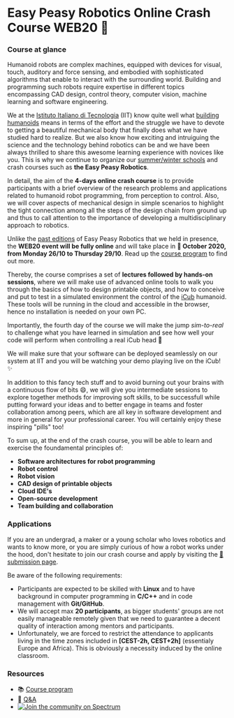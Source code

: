 Easy Peasy Robotics Online Crash Course WEB20 🤖
================================================

### Course at glance
Humanoid robots are complex machines, equipped with devices for visual, touch, auditory and force sensing, and embodied with sophisticated algorithms that enable to interact with the surrounding world. Building and programming such robots require expertise in different topics encompassing CAD design, control theory, computer vision, machine learning and software engineering.

We at the [Istituto Italiano di Tecnologia](https://iit.it) (IIT) know quite well what [building humanoids](https://icub.iit.it) means in terms of the effort and the struggle we have to devote to getting a beautiful mechanical body that finally does what we have studied hard to realize. But we also know how exciting and intruiguing the science and the technology behind robotics can be and we have been always thrilled to share this awesome learning experience with novices like you. This is why we continue to organize our [summer/winter schools](https://icub.iit.it/projects/courses) and crash courses such as **the Easy Peasy Robotics**.

In detail, the aim of the **4-days online crash course** is to provide participants with a brief overview of the research problems and applications related to humanoid robot programming, from perception to control. Also, we will cover aspects of mechanical design in simple scenarios to highlight the tight connection among all the steps of the design chain from ground up and thus to call attention to the importance of developing a multidisciplinary approach to robotics.

Unlike the [past editions](./editions/README.md) of Easy Peasy Robotics that we held in presence, the **WEB20 event will be fully online** and will take place in **📅 October 2020, from Monday 26/10 to Thursday 29/10**. Read up the [course program](./course-program.md) to find out more.

Thereby, the course comprises a set of **lectures followed by hands-on sessions**, where we will make use of advanced online tools to walk you through the basics of how to design printable objects, and how to conceive and put to test in a simulated environment the control of the [iCub](https://icub.iit.it/products/icub-robot) humanoid. These tools will be running in the cloud and accessible in the browser, hence no installation is needed on your own PC.

Importantly, the fourth day of the course we will make the jump _sim-to-real_ to challenge what you have learned in simulation and see how well your code will perform when controlling a real iCub head 🤖

We will make sure that your software can be deployed seamlessly on our system at IIT and you will be watching your demo playing live on the iCub! ✨

In addition to this fancy tech stuff and to avoid burning out your brains with a continuous flow of bits 😄, we will give you intermediate sessions to explore together methods for improving soft skills, to be successfull while putting forward your ideas and to better engage in teams and foster collaboration among peers, which are all key in software development and more in general for your professional career. You will certainly enjoy these inspiring "pills" too!  

To sum up, at the end of the crash course, you will be able to learn and exercise the foundamental principles of:
- **Software architectures for robot programming**
- **Robot control**
- **Robot vision**
- **CAD design of printable objects**
- **Cloud IDE's**
- **Open-source development**
- **Team building and collaboration**

### Applications
If you are an undergrad, a maker or a young scholar who loves robotics and wants to know more, or you are simply curious of how a robot works under the hood, don't hesitate to join our crash course and apply by visiting the [📝 submission page](https://easy-peasy-robotics.github.io/submission_instructions).

Be aware of the following requirements:
- Participants are expected to be skilled with **Linux** and to have background in computer programming in **C/C++** and in code management with **Git/GitHub**.
- We will accept max **20 participants**, as bigger students' groups are not easily manageable remotely given that we need to guarantee a decent quality of interaction among mentors and participants.
- Unfortunately, we are forced to restrict the attendance to applicants living in the time zones included in **[CEST-2h, CEST+2h]** (essentialy Europe and Africa). This is obviously a necessity induced by the online classroom.

### Resources
- 📚 [Course program](./course-program.md)
- 👋 [Q&A](https://github.com/easy-peasy-robotics/easy-peasy-robotics.github.io/issues)
- [![Join the community on Spectrum](https://withspectrum.github.io/badge/badge.svg)](https://spectrum.chat/icub)
